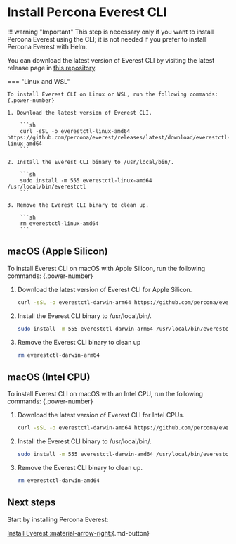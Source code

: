 # Install Percona Everest CLI

!!! warning "Important"
    This step is necessary only if you want to install Percona Everest using the CLI; it is not needed if you prefer to install Percona Everest with Helm.


You can download the latest version of Everest CLI by visiting the latest release page in [this repository](https://github.com/percona/everest/releases/latest).


=== "Linux and WSL"
        
    To install Everest CLI on Linux or WSL, run the following commands:
    {.power-number}

    1. Download the latest version of Everest CLI.

        ```sh
        curl -sSL -o everestctl-linux-amd64         https://github.com/percona/everest/releases/latest/download/everestctl-linux-amd64
        ```

    2. Install the Everest CLI binary to /usr/local/bin/.

        ```sh
        sudo install -m 555 everestctl-linux-amd64 /usr/local/bin/everestctl
        ```

    3. Remove the Everest CLI binary to clean up.

        ```sh
        rm everestctl-linux-amd64
        ```         

## macOS (Apple Silicon)

To install Everest CLI on macOS with Apple Silicon, run the following commands:
{.power-number}

1. Download the latest version of Everest CLI for Apple Silicon.

    ```sh
    curl -sSL -o everestctl-darwin-arm64 https://github.com/percona/everest/releases/latest/download/everestctl-darwin-arm64
    ```

2. Install the Everest CLI binary to /usr/local/bin/.

    ```sh
    sudo install -m 555 everestctl-darwin-arm64 /usr/local/bin/everestctl
    ```
3. Remove the Everest CLI binary to clean up

    ```sh
    rm everestctl-darwin-arm64
    ```

## macOS (Intel CPU)

To install Everest CLI on macOS with an Intel CPU, run the following commands:
{.power-number}


1. Download the latest version of Everest CLI for Intel CPUs.

    ```sh
    curl -sSL -o everestctl-darwin-amd64 https://github.com/percona/everest/releases/latest/download/everestctl-darwin-amd64
    ```

2. Install the Everest CLI binary to /usr/local/bin/.

    ```sh
    sudo install -m 555 everestctl-darwin-amd64 /usr/local/bin/everestctl
    ```

3. Remove the Everest CLI binary to clean up.

    ```sh
    rm everestctl-darwin-amd64
    ```

## Next steps

Start by installing Percona Everest: 

[Install Everest :material-arrow-right:](installEverest.md){.md-button}

